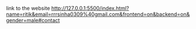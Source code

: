 link to the website
http://127.0.0.1:5500/index.html?name=ritik&email=rrrsinha0309%40gmail.com&frontend=on&backend=on&gender=male#contact
